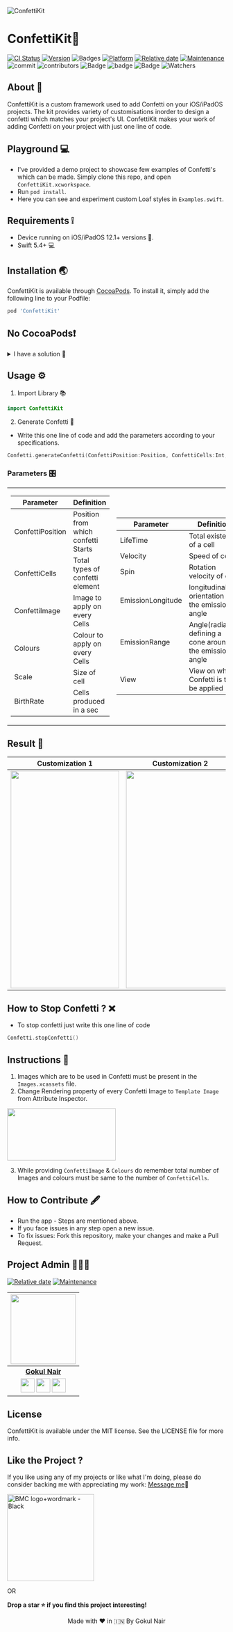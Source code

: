 ![ConfettiKit](https://user-images.githubusercontent.com/56252259/125235649-69d4f000-e300-11eb-903c-43b07d7b7f9e.png)

# ConfettiKit🎉

[![CI Status](https://img.shields.io/travis/gokulnair2001/ConfettiKit.svg?style=flat)](https://travis-ci.org/gokulnair2001/ConfettiKit)
[![Version](https://img.shields.io/cocoapods/v/ConfettiKit.svg?style=flat)](https://cocoapods.org/pods/ConfettiKit)
![Badges](https://img.shields.io/badge/License-MIT-yellow) 
[![Platform](https://img.shields.io/cocoapods/p/ConfettiKit.svg?style=flat)](https://cocoapods.org/pods/ConfettiKit)
[![Relative date](https://img.shields.io/date/1577392258?color=important&label=started&logo=github)](https://github.com/gokulnair2001/ConfettiKit) 
[![Maintenance](https://img.shields.io/maintenance/yes/2021?color=green&logo=github)](https://github.com/gokulnair2001/ConfettiKit)
![commit](https://img.shields.io/github/commits-since/gokulnair2001/ConfettiKit/1.0.0/master)
![contributors](https://img.shields.io/github/contributors/gokulnair2001/ConfettiKit)
![Badge](https://img.shields.io/badge/Xcode-12.0-green)
![badge](https://img.shields.io/badge/Swift-5.0-red)
![Badge](https://img.shields.io/badge/LibSize-3kb-brown)
![Watchers](https://img.shields.io/github/watchers/gokulnair2001/ConfettiKit?label=Watch)

## About 📒
ConfettiKit is a custom framework used to add Confetti on your iOS/iPadOS projects. The kit provides variety of customisations inorder to design a confetti which matches your project's UI. ConfettiKit makes your work of adding Confetti on your project with just one line of code.

## Playground 💻

* I've provided a demo project to showcase few examples of Confetti's which can be made. Simply clone this repo, and open `ConfettiKit.xcworkspace`.
* Run `pod install`.
* Here you can see and experiment custom Loaf styles in `Examples.swift`.

## Requirements ❕

* Device running on iOS/iPadOS 12.1+ versions 📱.
* Swift 5.4+ 💻

## Installation 🌏

ConfettiKit is available through [CocoaPods](https://cocoapods.org). 
To install it, simply add the following line to your Podfile:

```ruby
pod 'ConfettiKit'
```
## No CocoaPods❗️
<details>
<summary>
 I have a solution 👀
</summary>
 
 * Add this [Confetti.swift file](https://github.com/gokulnair2001/ConfettiKit/tree/master/Sources) into your project.</br>
 * Now you are ready to use ConfettiKit 🚀.</br>
 * Remaining steps are same 😁.</br>
 * Do read the documentation till the end to know more about ConfettiKit 💪🏼 </br>

</details>

## Usage ⚙️
1. Import Library 📚
```swift
import ConfettiKit
```
2. Generate Confetti 🎉
* Write this one line of code and add the parameters according to your specifications.

```swift
Confetti.generateConfetti(ConfettiPosition:Position, ConfettiCells:Int, ConfettiImage:[String], Colours:[UIColor], Scale:CGFloat ,BirthRate: Float, LifeTime:Float, Velocity:CGFloat, Spin:CGFloat, EmissionLongitude:CGFloat = CGFloat(Double.pi), EmissionRange:CGFloat, View: UIView)
```
### Parameters 🎛

<table>
<tr><td>

| Parameter | Definition  |             
| --- | --- |
| ConfettiPosition | Position from which confetti Starts |
| ConfettiCells | Total types of confetti element |
| ConfettiImage | Image to apply on every Cells|
| Colours | Colour to apply on every Cells |
| Scale | Size of cell | 
| BirthRate | Cells produced in a sec |

 </td><td> 

| Parameter | Definition |             
| --- | --- |
| LifeTime | Total existence of a cell|
| Velocity | Speed of cell |
| Spin | Rotation velocity of cell|
| EmissionLongitude | longitudinal orientation of the emission angle |
| EmissionRange | Angle(radians), defining a cone around the emission angle |
| View | View on which Confetti is to be applied |

</td></tr> </table>

## Result 💯
| Customization 1 | Customization 2 | Customization 3 |
|-- | -- | -- |
<img src="https://user-images.githubusercontent.com/56252259/125240695-1070bf00-e308-11eb-9091-bba322642216.gif" width="250" height="500"/> | <img src="https://user-images.githubusercontent.com/56252259/125241249-d5bb5680-e308-11eb-96d2-00425b13896a.gif" width="250" height="500"/> | <img src="https://user-images.githubusercontent.com/56252259/125241369-f97e9c80-e308-11eb-83a4-a1627c9949f8.gif" width="250" height="500"/>

## How to Stop Confetti ? ❌
* To stop confetti just write this one line of code
```swift
Confetti.stopConfetti()
```

## Instructions 🚩
1. Images which are to be used in Confetti must be present in the ```Images.xcassets``` file.
2. Change Rendering property of every Confetti Image to ```Template Image``` from Attribute Inspector.
<img src="https://user-images.githubusercontent.com/56252259/125242393-3f883000-e30a-11eb-9412-11f1e7c297d8.png" width="250" height="120"/>

3. While providing ```ConfettiImage``` & ```Colours``` do remember total number of Images and colours must be same to the number of ```ConfettiCells```.

## How to Contribute 🖋
* Run the app - Steps are mentioned above.
* If you face issues in any step open a new issue.
* To fix issues: Fork this repository, make your changes and make a Pull Request.

## Project Admin 👨🏻‍💻

[![Relative date](https://img.shields.io/date/1577392258?color=important&label=started&logo=github)](https://github.com/Loafjet/Loafjet) [![Maintenance](https://img.shields.io/maintenance/yes/2021?color=green&logo=github)](https://github.com/gokulnair2001/)

|                                                                                         <a href="https://gokulnair2001.wixsite.com/mysite"><img src="https://user-images.githubusercontent.com/56252259/115108478-482ccc80-9f8e-11eb-94a0-430db46a432f.png" width=150px height=160px /></a>                                                                                         |
| :------------------------------------------------------------------------------------------------------------------------------------------------------------------------------------------------------------------------------------------------------------------------------------------------------------------------------------------: |
|                                                                                                                                        **[Gokul Nair](https://www.linkedin.com/in/gokul-r-nair/)**                                                                                                                                        |
| <a href="https://www.instagram.com/_gokul_r_nair_/"><img src="https://user-images.githubusercontent.com/56252259/114969025-24d22680-9e95-11eb-848d-b20e73269c4c.png" width="32px" height="32px"></a> <a href="https://twitter.com/GokulNair2303"><img src="https://user-images.githubusercontent.com/56252259/114967867-d6bc2380-9e92-11eb-8f89-c437f39a45de.png" width="32px" height="32px"></a>  <a href="https://www.linkedin.com/in/gokul-r-nair/"><img src="https://user-images.githubusercontent.com/56252259/114967871-d7ed5080-9e92-11eb-8781-cd7cf9bb52db.png" width="32px" height="32px"></a> |


## License

ConfettiKit is available under the MIT license. See the LICENSE file for more info.

## Like the Project ?
If you like using any of my projects or like what I'm doing, please do consider backing me with appreciating my work: [Message me](https://twitter.com/GokulNair2303)🥰

[<img width="200" alt="BMC logo+wordmark - Black" src="https://cdn.buymeacoffee.com/buttons/v2/default-red.png">](https://www.buymeacoffee.com/gokulnair)

OR

**Drop a star ⭐ if you find this project interesting!**

<p align="center" width="100%">
   Made with ❤️ in 🇮🇳 By Gokul Nair   
</p>
